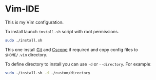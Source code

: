 # Vim-IDE

This is my Vim configuration.

To install launch `install.sh` script with root permissions.

```bash
sudo ./install.sh
```

This one install [Git](https://git-scm.com/) and [Cscope](http://cscope.sourceforge.net/) if required and copy config files to `$HOME/.vim` directory.

To define directory to install you can use `-d` or `--directory`. For example:
```bash
sudo ./install.sh -d ./custom/directory
```

